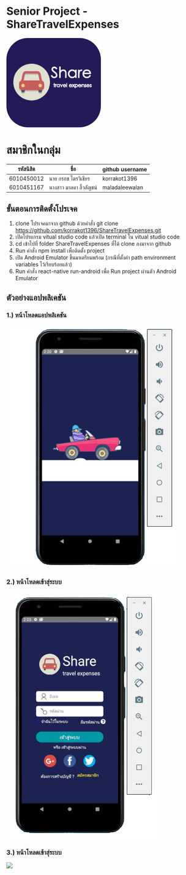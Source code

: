 # Senior Project - ShareTravelExpenses
![](https://github.com/korrakot1396/Share-Travel-Expenses/blob/main/assets/images/logo_app.png)
# สมาชิกในกลุ่ม
| รหัสนิสิต  | ชื่อ  | github username |
| ------------ | ------------ | ------------ | 
| 6010450012 | นาย กรกช ไตรวิเชียร | korrakot1396 |
| 6010451167 | นางสาว มาลดา ลี้วลัญชน์ | maladaleewalan |

## ขั้นตอนการติดตั้งโปรเจค
1. clone โปรเจคมาจาก github ด้วยคำสั่ง git clone https://github.com/korrakot1396/ShareTravelExpenses.git
2. เปิดโปรแกรม vitual studio code แล้วเปิด terminal ใน vitual studio code
3. cd เข้าไปที่ folder ShareTravelExpenses ที่ได้ clone ลงมาจาก github
4. Run คำสั่ง npm install เพื่อติดตั้ง project
5. เปิด Android Emulator ขึ้นมาเตรียมพร้อม (กรณีที่ตั้งค่า path environment variables ไว้เรียบร้อยแล้ว)
6. Run คำสั่ง react-native run-android เพื่อ Run project ผ่านตัว Android Emulator

## ตัวอย่างแอปพลิเคชัน
### 1.) หน้าโหลดแอปพลิเคชัน
![](https://github.com/korrakot1396/Share-Travel-Expenses/blob/main/assets/images/1.png)
### 2.) หน้าโหลดเข้าสุ่ระบบ
![](https://github.com/korrakot1396/Share-Travel-Expenses/blob/main/assets/images/2.png)
### 3.) หน้าโหลดเข้าสุ่ระบบ
![](https://github.com/korrakot1396/Share-Travel-Expenses/blob/main/assets/images/3.png)
